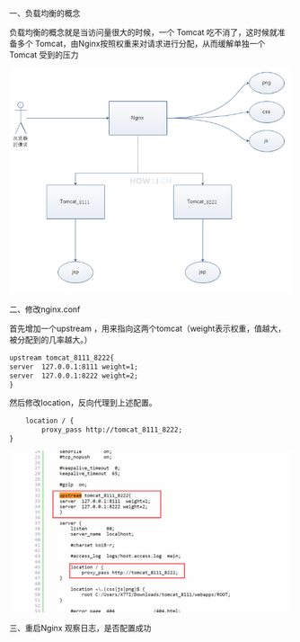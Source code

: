 一、负载均衡的概念

负载均衡的概念就是当访问量很大的时候，一个 Tomcat 吃不消了，这时候就准备多个 Tomcat，由Nginx按照权重来对请求进行分配，从而缓解单独一个Tomcat
受到的压力

![img.png](../img/img18.png)


二、修改nginx.conf

首先增加一个upstream ，用来指向这两个tomcat（weight表示权重，值越大，被分配到的几率越大。）

    upstream tomcat_8111_8222{
	server	127.0.0.1:8111 weight=1;
	server	127.0.0.1:8222 weight=2;
    }


然后修改location，反向代理到上述配置。

        location / {
        	proxy_pass http://tomcat_8111_8222;
	}

![img.png](../img/img19.png)

三、重启Nginx
观察日志，是否配置成功